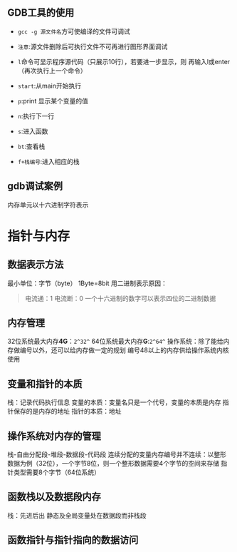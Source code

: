 ## GDB工具的使用
 - `gcc -g 源文件名`方可使编译的文件可调试

 - `注意`:源文件删除后可执行文件不可再进行图形界面调试

 - `l`命令可显示程序源代码（只展示10行），若要进一步显示，则 再输入l或enter（再次执行上一个命令）

 - `start`:从main开始执行
 - `p`:print 显示某个变量的值
 - `n`:执行下一行
 - `s`:进入函数
 - `bt`:查看栈
 - `f+栈编号`:进入相应的栈
## gdb调试案例
内存单元以十六进制字符表示


# 指针与内存
## 数据表示方法
最小单位：字节（byte）  1Byte=8bit
用二进制表示原因：
> 电流通：1  电流断：0
一个十六进制的数字可以表示四位的二进制数据

## 内存管理
32位系统最大内存**4G**：`2^32^`
64位系统最大内存**G**:`2^64^`
操作系统：除了能给内存做编号以外，还可以给内存做一定的规划
编号48以上的内存供给操作系统内核使用

## 变量和指针的本质
栈：记录代码执行信息
变量的本质：变量名只是一个代号，变量的本质是内存
指针保存的是内存的地址
指针的本质：地址


## 操作系统对内存的管理
栈-自由分配段-堆段-数据段-代码段
连续分配的变量内存编号并不连续：以整形数据为例（32位），一个字节8位，则一个整形数据需要4个字节的空间来存储
指针类型需要8个字节（64位系统）

## 函数栈以及数据段内存
栈：先进后出
静态及全局变量处在数据段而非栈段

## 函数指针与指针指向的数据访问

